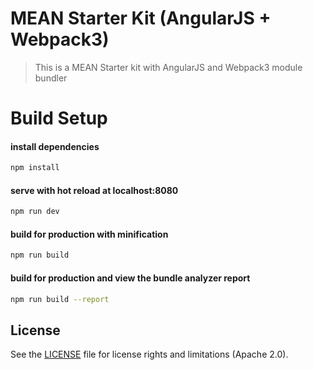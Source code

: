 # MEAN Starter Kit (AngularJS + Webpack3)

> This is a MEAN Starter kit with AngularJS and Webpack3 module bundler

# Build Setup
#### install dependencies
``` bash
npm install
```
#### serve with hot reload at localhost:8080
``` bash
npm run dev
```

#### build for production with minification
``` bash
npm run build
```

#### build for production and view the bundle analyzer report
``` bash
npm run build --report
```

## License

See the [LICENSE](LICENSE) file for license rights and limitations (Apache 2.0).
